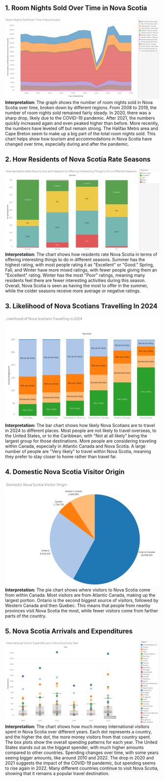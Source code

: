 ## 1. Room Nights Sold Over Time in Nova Scotia
![Alt text](Room_Nights_Sold_Over_Time_In_Nova_Scotia.png)
**Interpretation:** The graph shows the number of room nights sold in Nova Scotia over time, broken down by different regions. From 2008 to 2019, the number of room nights sold remained fairly steady. In 2020, there was a sharp drop, likely due to the COVID-19 pandemic. After 2021, the numbers quickly increased again and even peaked higher than before. More recently, the numbers have leveled off but remain strong. The Halifax Metro area and Cape Breton seem to make up a big part of the total room nights sold. This chart helps show how tourism and accommodations in Nova Scotia have changed over time, especially during and after the pandemic.


## 2. How Residents of Nova Scotia Rate Seasons
![Alt text](How_Residents_Rate_Seasons.png)
**Interpretation:** The chart shows how residents rate Nova Scotia in terms of offering interesting things to do in different seasons. Summer has the highest rating, with most people rating it as "Excellent" or "Good." Spring, Fall, and Winter have more mixed ratings, with fewer people giving them an "Excellent" rating. Winter has the most "Poor" ratings, meaning many residents feel there are fewer interesting activities during this season. Overall, Nova Scotia is seen as having the most to offer in the summer, while the colder seasons receive more average or negative ratings.


## 3. Likelihood of Nova Scotians Travelling In 2024
![Alt text](Likelihood_Of_Nova_Scotians_Travelling_In_2024.png)
**Interpretation:** The bar chart shows how likely Nova Scotians are to travel in 2024 to different places. Most people are not likely to travel overseas, to the United States, or to the Caribbean, with "Not at all likely" being the largest group for those destinations. More people are considering traveling within Canada, especially in Atlantic Canada and Nova Scotia. A large number of people are "Very likely" to travel within Nova Scotia, meaning they prefer to stay closer to home rather than travel far.


## 4. Domestic Nova Scotia Visitor Origin
![Alt text](Domestic_Nova_Scotia_Visitor_Origin.png)
**Interpretation:** The pie chart shows where visitors to Nova Scotia come from within Canada. Most visitors are from Atlantic Canada, making up the largest portion. Ontario is the second biggest source of visitors, followed by Western Canada and then Quebec. This means that people from nearby provinces visit Nova Scotia the most, while fewer visitors come from farther parts of the country.


## 5. Nova Scotia Arrivals and Expenditures
![Alt text](International_Visitor_Expenditures.png)
**Interpretation:** The chart shows how much money international visitors spent in Nova Scotia over different years. Each dot represents a country, and the higher the dot, the more money visitors from that country spent. The box plots show the overall spending patterns for each year. The United States stands out as the biggest spender, with much higher amounts compared to other countries. Spending changes over time, with some years seeing bigger amounts, like around 2010 and 2022. The drop in 2020 and 2021 suggests the impact of the COVID-19 pandemic, but spending seems to rise again in 2022. Many different countries continue to visit Nova Scotia, showing that it remains a popular travel destination.
